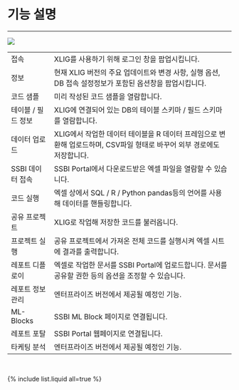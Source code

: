 
# 기능 설명

---

<img src = "https://user-images.githubusercontent.com/86198387/204177206-18586a0b-65de-47ad-a951-e87b9fedd745.png"/>


<table>
<tr><td>접속</td><td>XLIG를 사용하기 위해 로그인 창을 팝업시킵니다.</td><tr>
<tr><td>정보</td><td>현재 XLIG 버전의 주요 업데이트와 변경 사항, 실행 옵션, DB 접속 설정정보가 포함된 옵션창을 팝업시킵니다.</td></tr>
<tr><td>코드 샘플</td><td>미리 작성된 코드 샘플을 열람합니다.</td></tr>
<tr><td>테이블 / 필드 정보 </td><td>XLIG에 연결되어 있는 DB의 테이블 스키마 / 필드 스키마를 열람합니다.</td></tr>
<tr><td>데이터 업로드</td><td>XLIG에서 작업한 데이터 테이블을 R 데이터 프레임으로 변환해 업로드하며, CSV파일 형태로 바꾸어 외부 경로에도 저장합니다.</td></tr>
<tr><td>SSBI 데이터 접속</td><td>SSBI Portal에서 다운로드받은 엑셀 파일을 열람할 수 있습니다.</td></tr>
<tr><td>코드 실행</td><td>엑셀 상에서 SQL / R / Python pandas등의 언어를 사용해 데이터를 핸들링합니다.</td></tr>
<tr><td>공유 프로젝트</td><td>XLIG로 작업해 저장한 코드를 불러옵니다.</td></tr>
<tr><td>프로젝트 실행</td><td>공유 프로젝트에서 가져온 전체 코드를 실행시켜 엑셀 시트에 결과를 출력합니다.</td></tr>
<tr><td>레포트 디플로이</td><td>엑셀로 작업한 문서를 SSBI Portal에 업로드합니다. 문서를 공유할 권한 등의 옵션을 조정할 수 있습니다.</td></tr>
<tr><td>레포트 정보 관리</td><td>엔터프라이즈 버전에서 제공될 예정인 기능.</td></tr>
<tr><td>ML-Blocks</td><td>SSBI ML Block 페이지로 연결됩니다.</td></tr>
<tr><td>레포트 포탈</td><td>SSBI Portal 웹페이지로 연결됩니다.</td></tr>
<tr><td>타케팅 분석</td><td>엔터프라이즈 버전에서 제공될 예정인 기능.</td></tr>
</table>

<br>

{% include list.liquid all=true %}